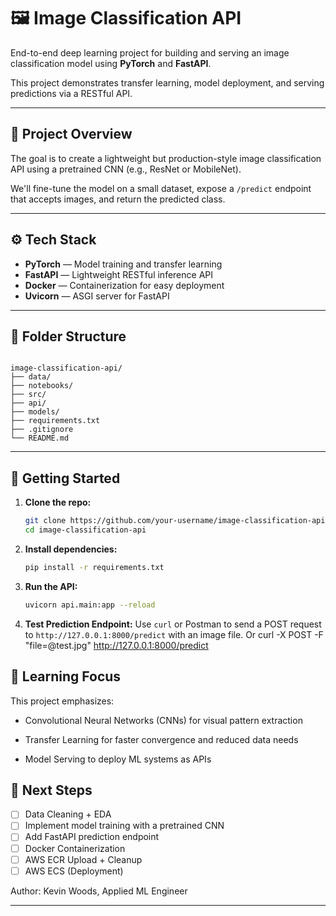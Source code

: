 # 🖼️ Image Classification API

End-to-end deep learning project for building and serving an image classification model using **PyTorch** and **FastAPI**.

This project demonstrates transfer learning, model deployment, and serving predictions via a RESTful API.

---

## 🧩 Project Overview

The goal is to create a lightweight but production-style image classification API using a pretrained CNN (e.g., ResNet or MobileNet).

We'll fine-tune the model on a small dataset, expose a `/predict` endpoint that accepts images, and return the predicted class.

---

## ⚙️ Tech Stack

- **PyTorch** — Model training and transfer learning
- **FastAPI** — Lightweight RESTful inference API
- **Docker** — Containerization for easy deployment
- **Uvicorn** — ASGI server for FastAPI

---

## 📂 Folder Structure

```

image-classification-api/
├── data/
├── notebooks/
├── src/
├── api/
├── models/
├── requirements.txt
├── .gitignore
└── README.md
```

---

## 🚀 Getting Started

1. **Clone the repo:**

   ```bash
   git clone https://github.com/your-username/image-classification-api.git
   cd image-classification-api

   ```

2. **Install dependencies:**

   ```bash
   pip install -r requirements.txt
   ```

3. **Run the API:**

   ```bash
   uvicorn api.main:app --reload
   ```

4. **Test Prediction Endpoint:**
   Use `curl` or Postman to send a POST request to `http://127.0.0.1:8000/predict` with an image file.
   Or curl -X POST -F "file=@test.jpg" http://127.0.0.1:8000/predict

## 🧠 Learning Focus

This project emphasizes:

- Convolutional Neural Networks (CNNs) for visual pattern extraction

- Transfer Learning for faster convergence and reduced data needs

- Model Serving to deploy ML systems as APIs

## 📅 Next Steps

- [ ] Data Cleaning + EDA
- [ ] Implement model training with a pretrained CNN
- [ ] Add FastAPI prediction endpoint
- [ ] Docker Containerization
- [ ] AWS ECR Upload + Cleanup
- [ ] AWS ECS (Deployment)

Author: Kevin Woods, Applied ML Engineer

---
